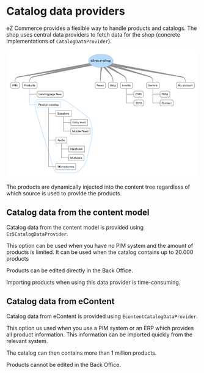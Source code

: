 # Catalog data providers

eZ Commerce provides a flexible way to handle products and catalogs. The shop uses central data providers to fetch data for the shop (concrete implementations of `CatalogDataProvider`).

![](../../img/catalog_dataproviders.png)

The products are dynamically injected into the content tree regardless of which source is used to provide the products.

## Catalog data from the content model

Catalog data from the content model is provided using `Ez5CatalogDataProvider`.

This option can be used when you have no PIM system and the amount of products is limited.
It can be used when the catalog contains up to 20.000 products

Products can be edited directly in the Back Office.

Importing products when using this data provider is time-consuming.

## Catalog data from eContent

Catalog data from eContent is provided using `EcontentCatalogDataProvider`.

This option us used when you use a PIM system or an ERP which provides all product information.
This information can be imported quickly from the relevant system.

The catalog can then contains more than 1 million products.

Products cannot be edited in the Back Office.
